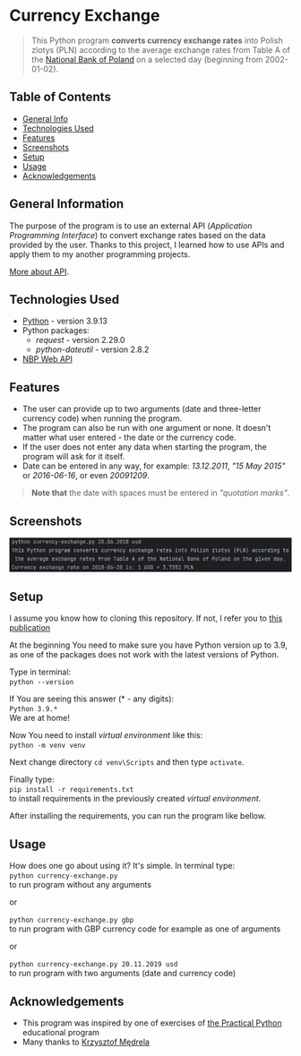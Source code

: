 # Currency Exchange
> This Python program **converts currency exchange rates** into Polish zlotys (PLN) according 
> to the average exchange rates from Table A of the [National Bank of Poland](http://www.nbp.pl/) 
> on a selected day (beginning from 2002-01-02).


## Table of Contents
* [General Info](#general-information)
* [Technologies Used](#technologies-used)
* [Features](#features)
* [Screenshots](#screenshots)
* [Setup](#setup)
* [Usage](#usage)
* [Acknowledgements](#acknowledgements)


## General Information
The purpose of the program is to use an external API (_Application Programming Interface_) to convert exchange rates based on the data provided by the user. 
Thanks to this project, I learned how to use APIs and apply them to my another programming projects.

[More about API](https://www.ibm.com/topics/rest-apis).


## Technologies Used
- [Python](https://www.python.org/) - version 3.9.13
- Python packages:
  - _request_ - version 2.29.0
  - _python-dateutil_ - version 2.8.2
- [NBP Web API](https://api.nbp.pl/en.html)


## Features
- The user can provide up to two arguments (date and three-letter currency code) 
when running the program.
- The program can also be run with one argument or none. It doesn't matter what user entered - the date
or the currency code.
- If the user does not enter any data when starting the program, 
the program will ask for it itself.
- Date can be entered in any way, for example: 
_13.12.2011_, _"15 May 2015"_ or _2016-06-16_, or even _20091209_.

>**Note that** the date with spaces must be entered in _"quotation marks"_.


## Screenshots
![Example screenshot](./img/screenshot.png)


## Setup
I assume you know how to cloning this repository. If not, I refer you to 
[this publication](https://docs.github.com/en/repositories/creating-and-managing-repositories/cloning-a-repository)

At the beginning You need to make sure you have Python version up to 3.9, 
as one of the packages does not work with the latest versions of Python.

Type in terminal:\
`python --version`

If You are seeing this answer (* - any digits):\
`Python 3.9.*`\
We are at home!

Now You need to install _virtual environment_ like this:\
`python -m venv venv`

Next change directory `cd venv\Scripts` and then type `activate`.

Finally type:\
`pip install -r requirements.txt`\
to install requirements in the previously created _virtual environment_.

After installing the requirements, you can run the program like bellow.


## Usage
How does one go about using it? It's simple. In terminal type:\
`python currency-exchange.py`\
to run program without any arguments

or

`python currency-exchange.py gbp`\
to run program with GBP currency code for example as one of arguments

or

`python currency-exchange.py 20.11.2019 usd`\
to run program with two arguments (date and currency code)


## Acknowledgements
- This program was inspired by one of exercises of
[the Practical Python](https://praktycznypython.pl/) educational program
- Many thanks to [Krzysztof Mędrela](https://medrela.com/)
